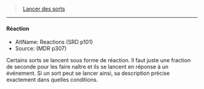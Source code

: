 ﻿---
!GenericItem
Id: spellcasting_hd.md#réaction
ParentLink: spellcasting_hd.md#lancer-des-sorts
Name: Réaction
ParentName: Lancer des sorts
NameLevel: 4
AltName: Reactions (SRD p101)
Source: (MDR p307)
Attributes:
  Name: Réaction
  Markdown: >+
    #### <!--Name-->Réaction<!--/Name-->


    - AltName: <!--AltName-->Reactions (SRD p101)<!--/AltName-->

    - Source: <!--Source-->(MDR p307)<!--/Source-->


    Certains sorts se lancent sous forme de réaction. Il faut juste une fraction de seconde pour les faire naître et ils se lancent en réponse à un événement. Si un sort peut se lancer ainsi, sa description précise exactement dans quelles conditions.

  AltName: Reactions (SRD p101)
  Source: (MDR p307)
AttributesDictionary: >+
  Name: Réaction

  Markdown: >+

    #### <!--Name-->Réaction<!--/Name-->





    - AltName: <!--AltName-->Reactions (SRD p101)<!--/AltName-->



    - Source: <!--Source-->(MDR p307)<!--/Source-->





    Certains sorts se lancent sous forme de réaction. Il faut juste une fraction de seconde pour les faire naître et ils se lancent en réponse à un événement. Si un sort peut se lancer ainsi, sa description précise exactement dans quelles conditions.



  AltName: Reactions (SRD p101)

  Source: (MDR p307)

---
> [Lancer des sorts](hd_spellcasting.md)

---

#### Réaction

- AltName: Reactions (SRD p101)
- Source: (MDR p307)

Certains sorts se lancent sous forme de réaction. Il faut juste une fraction de seconde pour les faire naître et ils se lancent en réponse à un événement. Si un sort peut se lancer ainsi, sa description précise exactement dans quelles conditions.

